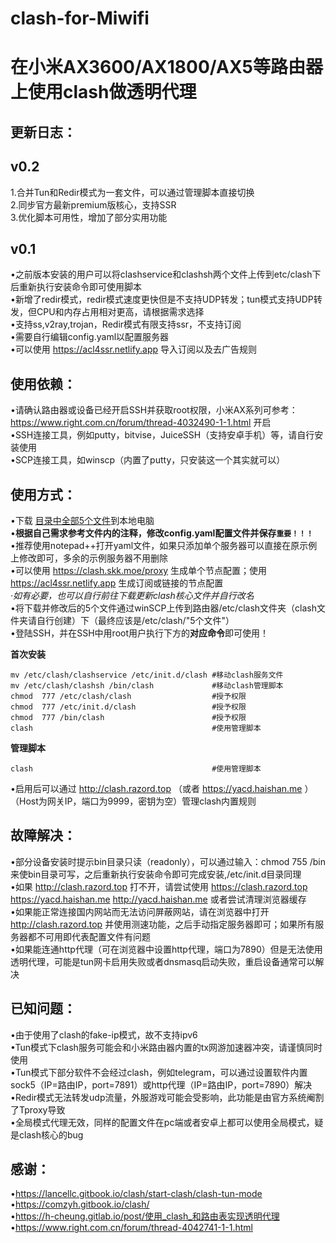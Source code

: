 # clash-for-Miwifi
在小米AX3600/AX1800/AX5等路由器上使用clash做透明代理
=====
更新日志：
--
v0.2
-
1.合并Tun和Redir模式为一套文件，可以通过管理脚本直接切换<br>
2.同步官方最新premium版核心，支持SSR<br>
3.优化脚本可用性，增加了部分实用功能<br>

v0.1
-
•之前版本安装的用户可以将clashservice和clashsh两个文件上传到etc/clash下后重新执行安装命令即可使用脚本<br>
•新增了redir模式，redir模式速度更快但是不支持UDP转发；tun模式支持UDP转发，但CPU和内存占用相对更高，请根据需求选择<br>
•支持ss,v2ray,trojan，Redir模式有限支持ssr，不支持订阅<br>
•需要自行编辑config.yaml以配置服务器<br>
•可以使用 https://acl4ssr.netlify.app 导入订阅以及去广告规则<br>

使用依赖：
--
•请确认路由器或设备已经开启SSH并获取root权限，小米AX系列可参考：https://www.right.com.cn/forum/thread-4032490-1-1.html 开启<br>
•SSH连接工具，例如putty，bitvise，JuiceSSH（支持安卓手机）等，请自行安装使用<br>
•SCP连接工具，如winscp（内置了putty，只安装这一个其实就可以）<br>

使用方式：
--
•下载 [目录中全部5个文件](https://github.com/juewuy/clash-for-Miwifi/tree/master/clash)到本地电脑 <br>
•**根据自己需求参考文件内的注释，修改config.yaml配置文件并保存`重要！！！`**<br>
•推荐使用notepad++打开yaml文件，如果只添加单个服务器可以直接在原示例上修改即可，多余的示例服务器不用删除<br>
•可以使用 https://clash.skk.moe/proxy 生成单个节点配置；使用 https://acl4ssr.netlify.app 生成订阅或链接的节点配置<br>
*·如有必要，也可以自行前往下载更新clash核心文件并自行改名<br>*
•将下载并修改后的5个文件通过winSCP上传到路由器/etc/clash文件夹（clash文件夹请自行创建）下（最终应该是/etc/clash/"5个文件"）<br>
•登陆SSH，并在SSH中用root用户执行下方的**对应命令**即可使用！<br>

**首次安装**
```Shell
mv /etc/clash/clashservice /etc/init.d/clash #移动clash服务文件
mv /etc/clash/clashsh /bin/clash             #移动clash管理脚本
chmod  777 /etc/clash/clash                  #授予权限
chmod  777 /etc/init.d/clash                 #授予权限
chmod  777 /bin/clash                        #授予权限
clash                                        #使用管理脚本
```
**管理脚本**
```Shell 
clash                                        #使用管理脚本
```
•启用后可以通过 http://clash.razord.top （或者 https://yacd.haishan.me ） （Host为网关IP，端口为9999，密钥为空）管理clash内置规则<br>

故障解决：
--
•部分设备安装时提示bin目录只读（readonly），可以通过输入：chmod  755 /bin 来使bin目录可写，之后重新执行安装命令即可完成安装,/etc/init.d目录同理<br>
•如果 http://clash.razord.top 打不开，请尝试使用 https://clash.razord.top https://yacd.haishan.me http://yacd.haishan.me 或者尝试清理浏览器缓存<br>
•如果能正常连接国内网站而无法访问屏蔽网站，请在浏览器中打开 http://clash.razord.top 并使用测速功能，之后手动指定服务器即可；如果所有服务器都不可用即代表配置文件有问题<br>
•如果能连通http代理（可在浏览器中设置http代理，端口为7890）但是无法使用透明代理，可能是tun网卡启用失败或者dnsmasq启动失败，重启设备通常可以解决<br>

已知问题：
--
•由于使用了clash的fake-ip模式，故不支持ipv6<br>
•Tun模式下clash服务可能会和小米路由器内置的tx网游加速器冲突，请谨慎同时使用<br>
•Tun模式下部分软件不会经过clash，例如telegram，可以通过设置软件内置sock5（IP=路由IP，port=7891）或http代理（IP=路由IP，port=7890）解决<br>
•Redir模式无法转发udp流量，外服游戏可能会受影响，此功能是由官方系统阉割了Tproxy导致<br>
•全局模式代理无效，同样的配置文件在pc端或者安卓上都可以使用全局模式，疑是clash核心的bug<br>

感谢：
--
•https://lancellc.gitbook.io/clash/start-clash/clash-tun-mode<br>
•https://comzyh.gitbook.io/clash/<br>
•https://h-cheung.gitlab.io/post/使用_clash_和路由表实现透明代理<br>
•https://www.right.com.cn/forum/thread-4042741-1-1.html<br>

